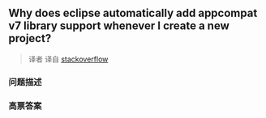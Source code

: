 ## Why does eclipse automatically add appcompat v7 library support whenever I create a new project?

> 译者 译自 [stackoverflow](http://stackoverflow.com/questions/22261288/why-does-eclipse-automatically-add-appcompat-v7-library-support-whenever-i-creat) 

### 问题描述 

### 高票答案 

